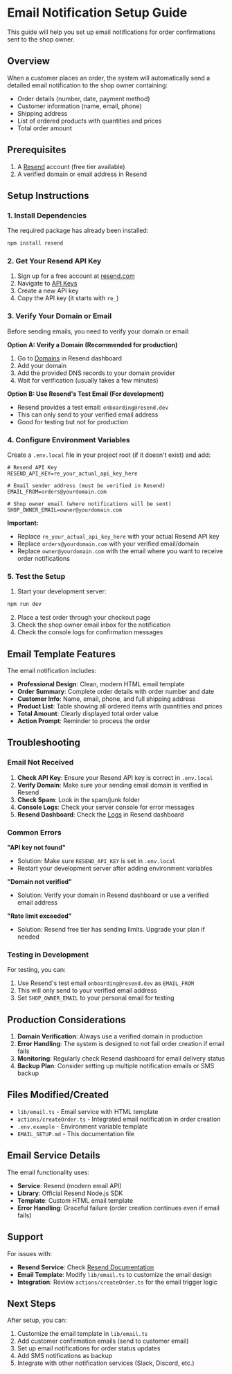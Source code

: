 # Email Notification Setup Guide

This guide will help you set up email notifications for order confirmations sent to the shop owner.

## Overview

When a customer places an order, the system will automatically send a detailed email notification to the shop owner containing:

- Order details (number, date, payment method)
- Customer information (name, email, phone)
- Shipping address
- List of ordered products with quantities and prices
- Total order amount

## Prerequisites

1. A [Resend](https://resend.com) account (free tier available)
2. A verified domain or email address in Resend

## Setup Instructions

### 1. Install Dependencies

The required package has already been installed:

```bash
npm install resend
```

### 2. Get Your Resend API Key

1. Sign up for a free account at [resend.com](https://resend.com)
2. Navigate to [API Keys](https://resend.com/api-keys)
3. Create a new API key
4. Copy the API key (it starts with `re_`)

### 3. Verify Your Domain or Email

Before sending emails, you need to verify your domain or email:

**Option A: Verify a Domain (Recommended for production)**

1. Go to [Domains](https://resend.com/domains) in Resend dashboard
2. Add your domain
3. Add the provided DNS records to your domain provider
4. Wait for verification (usually takes a few minutes)

**Option B: Use Resend's Test Email (For development)**

- Resend provides a test email: `onboarding@resend.dev`
- This can only send to your verified email address
- Good for testing but not for production

### 4. Configure Environment Variables

Create a `.env.local` file in your project root (if it doesn't exist) and add:

```env
# Resend API Key
RESEND_API_KEY=re_your_actual_api_key_here

# Email sender address (must be verified in Resend)
EMAIL_FROM=orders@yourdomain.com

# Shop owner email (where notifications will be sent)
SHOP_OWNER_EMAIL=owner@yourdomain.com
```

**Important:**

- Replace `re_your_actual_api_key_here` with your actual Resend API key
- Replace `orders@yourdomain.com` with your verified email/domain
- Replace `owner@yourdomain.com` with the email where you want to receive order notifications

### 5. Test the Setup

1. Start your development server:

```bash
npm run dev
```

2. Place a test order through your checkout page
3. Check the shop owner email inbox for the notification
4. Check the console logs for confirmation messages

## Email Template Features

The email notification includes:

- **Professional Design**: Clean, modern HTML email template
- **Order Summary**: Complete order details with order number and date
- **Customer Info**: Name, email, phone, and full shipping address
- **Product List**: Table showing all ordered items with quantities and prices
- **Total Amount**: Clearly displayed total order value
- **Action Prompt**: Reminder to process the order

## Troubleshooting

### Email Not Received

1. **Check API Key**: Ensure your Resend API key is correct in `.env.local`
2. **Verify Domain**: Make sure your sending email domain is verified in Resend
3. **Check Spam**: Look in the spam/junk folder
4. **Console Logs**: Check your server console for error messages
5. **Resend Dashboard**: Check the [Logs](https://resend.com/logs) in Resend dashboard

### Common Errors

**"API key not found"**

- Solution: Make sure `RESEND_API_KEY` is set in `.env.local`
- Restart your development server after adding environment variables

**"Domain not verified"**

- Solution: Verify your domain in Resend dashboard or use a verified email address

**"Rate limit exceeded"**

- Solution: Resend free tier has sending limits. Upgrade your plan if needed

### Testing in Development

For testing, you can:

1. Use Resend's test email `onboarding@resend.dev` as `EMAIL_FROM`
2. This will only send to your verified email address
3. Set `SHOP_OWNER_EMAIL` to your personal email for testing

## Production Considerations

1. **Domain Verification**: Always use a verified domain in production
2. **Error Handling**: The system is designed to not fail order creation if email fails
3. **Monitoring**: Regularly check Resend dashboard for email delivery status
4. **Backup Plan**: Consider setting up multiple notification emails or SMS backup

## Files Modified/Created

- `lib/email.ts` - Email service with HTML template
- `actions/createOrder.ts` - Integrated email notification in order creation
- `.env.example` - Environment variable template
- `EMAIL_SETUP.md` - This documentation file

## Email Service Details

The email functionality uses:

- **Service**: Resend (modern email API)
- **Library**: Official Resend Node.js SDK
- **Template**: Custom HTML email template
- **Error Handling**: Graceful failure (order creation continues even if email fails)

## Support

For issues with:

- **Resend Service**: Check [Resend Documentation](https://resend.com/docs)
- **Email Template**: Modify `lib/email.ts` to customize the email design
- **Integration**: Review `actions/createOrder.ts` for the email trigger logic

## Next Steps

After setup, you can:

1. Customize the email template in `lib/email.ts`
2. Add customer confirmation emails (send to customer email)
3. Set up email notifications for order status updates
4. Add SMS notifications as backup
5. Integrate with other notification services (Slack, Discord, etc.)
